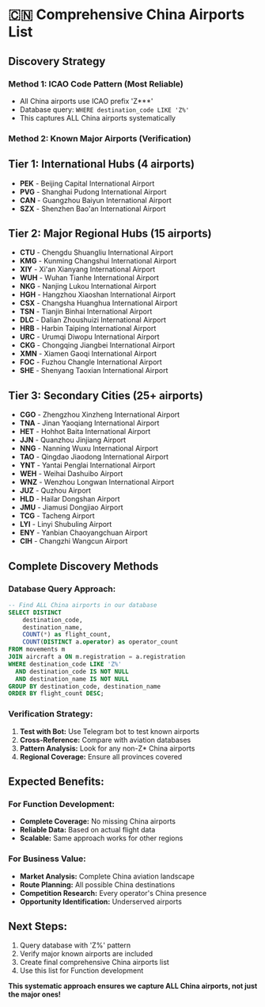 # 🇨🇳 Comprehensive China Airports List

## Discovery Strategy

### **Method 1: ICAO Code Pattern (Most Reliable)**
- All China airports use ICAO prefix 'Z***'
- Database query: `WHERE destination_code LIKE 'Z%'`
- This captures ALL China airports systematically

### **Method 2: Known Major Airports (Verification)**

## **Tier 1: International Hubs (4 airports)**
- **PEK** - Beijing Capital International Airport
- **PVG** - Shanghai Pudong International Airport  
- **CAN** - Guangzhou Baiyun International Airport
- **SZX** - Shenzhen Bao'an International Airport

## **Tier 2: Major Regional Hubs (15 airports)**
- **CTU** - Chengdu Shuangliu International Airport
- **KMG** - Kunming Changshui International Airport
- **XIY** - Xi'an Xianyang International Airport
- **WUH** - Wuhan Tianhe International Airport
- **NKG** - Nanjing Lukou International Airport
- **HGH** - Hangzhou Xiaoshan International Airport
- **CSX** - Changsha Huanghua International Airport
- **TSN** - Tianjin Binhai International Airport
- **DLC** - Dalian Zhoushuizi International Airport
- **HRB** - Harbin Taiping International Airport
- **URC** - Urumqi Diwopu International Airport
- **CKG** - Chongqing Jiangbei International Airport
- **XMN** - Xiamen Gaoqi International Airport
- **FOC** - Fuzhou Changle International Airport
- **SHE** - Shenyang Taoxian International Airport

## **Tier 3: Secondary Cities (25+ airports)**
- **CGO** - Zhengzhou Xinzheng International Airport
- **TNA** - Jinan Yaoqiang International Airport
- **HET** - Hohhot Baita International Airport
- **JJN** - Quanzhou Jinjiang Airport
- **NNG** - Nanning Wuxu International Airport
- **TAO** - Qingdao Jiaodong International Airport
- **YNT** - Yantai Penglai International Airport
- **WEH** - Weihai Dashuibo Airport
- **WNZ** - Wenzhou Longwan International Airport
- **JUZ** - Quzhou Airport
- **HLD** - Hailar Dongshan Airport
- **JMU** - Jiamusi Dongjiao Airport
- **TCG** - Tacheng Airport
- **LYI** - Linyi Shubuling Airport
- **ENY** - Yanbian Chaoyangchuan Airport
- **CIH** - Changzhi Wangcun Airport

## **Complete Discovery Methods**

### **Database Query Approach:**
```sql
-- Find ALL China airports in our database
SELECT DISTINCT
    destination_code,
    destination_name,
    COUNT(*) as flight_count,
    COUNT(DISTINCT a.operator) as operator_count
FROM movements m
JOIN aircraft a ON m.registration = a.registration  
WHERE destination_code LIKE 'Z%'
  AND destination_code IS NOT NULL
  AND destination_name IS NOT NULL
GROUP BY destination_code, destination_name
ORDER BY flight_count DESC;
```

### **Verification Strategy:**
1. **Test with Bot:** Use Telegram bot to test known airports
2. **Cross-Reference:** Compare with aviation databases
3. **Pattern Analysis:** Look for any non-Z* China airports
4. **Regional Coverage:** Ensure all provinces covered

## **Expected Benefits:**

### **For Function Development:**
- **Complete Coverage:** No missing China airports
- **Reliable Data:** Based on actual flight data
- **Scalable:** Same approach works for other regions

### **For Business Value:**
- **Market Analysis:** Complete China aviation landscape
- **Route Planning:** All possible China destinations
- **Competition Research:** Every operator's China presence
- **Opportunity Identification:** Underserved airports

## **Next Steps:**
1. Query database with 'Z%' pattern
2. Verify major known airports are included
3. Create final comprehensive China airports list
4. Use this list for Function development

**This systematic approach ensures we capture ALL China airports, not just the major ones!**
